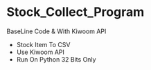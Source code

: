# Stock_Collect_Program
BaseLine Code &amp; With Kiwoom API


* Stock Item To CSV
* Use Kiwoom API
* Run On Python 32 Bits Only
